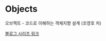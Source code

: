 # Objects

오브젝트 - 코드로 이해하는 객체지향 설계 (조영호 저) 

[블로그 시리즈 링크](https://velog.io/@doxxx93/series/object-1)

